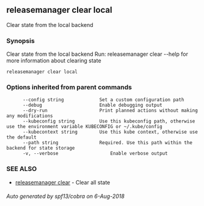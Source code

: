 ## releasemanager clear local

Clear state from the local backend

### Synopsis

Clear state from the local backend
Run: releasemanager clear --help for more information about clearing
state

```
releasemanager clear local
```

### Options inherited from parent commands

```
      --config string             Set a custom configuration path
      --debug                     Enable debugging output
      --dry-run                   Print planned actions without making any modifications
      --kubeconfig string         Use this kubeconfig path, otherwise use the environment variable KUBECONFIG or ~/.kube/config
      --kubecontext string        Use this kube context, otherwise use the default
      --path string               Required. Use this path within the backend for state storage
      -v, --verbose                   Enable verbose output
```

### SEE ALSO

- [releasemanager clear](releasemanager_clear.md) - Clear all state

###### Auto generated by spf13/cobra on 6-Aug-2018
